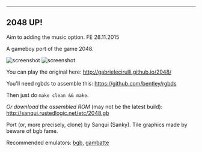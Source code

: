 ------------
  2048 UP!
------------

Aim to adding the music option.
FE 28.11.2015


A gameboy port of the game 2048.

![screenshot](http://sanqui.rustedlogic.net/etc/2048-gb-title.png)
![screenshot](http://sanqui.rustedlogic.net/etc/2048-gb-screenshot2.png)

You can play the original here: http://gabrielecirulli.github.io/2048/

You'll need rgbds to assemble this: https://github.com/bentley/rgbds

Then just do `make clean && make`.

*Or download the assembled ROM* (may not be the latest build):
http://sanqui.rustedlogic.net/etc/2048.gb

Port (or, more precisely, clone) by Sanqui (Sanky).
Tile graphics made by beware of bgb fame.

Recommended emulators: [bgb](http://bgb.bircd.org/), [gambatte](https://github.com/sinamas/gambatte)

